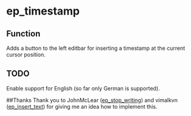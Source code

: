 # ep_timestamp

## Function
Adds a button to the left editbar for inserting a timestamp at the current cursor position.

## TODO
Enable support for English (so far only German is supported).

##Thanks
Thank you to JohnMcLear ([ep_stop_writing](https://www.npmjs.com/package/ep_stop_writing)) and vimalkvn ([ep_insert_text](https://www.npmjs.com/package/ep_insert_text)) for giving me an idea how to implement this.
